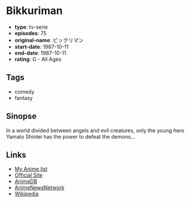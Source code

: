 # Bikkuriman

-   **type**: tv-serie
-   **episodes**: 75
-   **original-name**: ビックリマン
-   **start-date**: 1987-10-11
-   **end-date**: 1987-10-11
-   **rating**: G - All Ages

## Tags

-   comedy
-   fantasy

## Sinopse

In a world divided between angels and evil creatures, only the young hero Yamato Shintei has the power to defeat the demons...

## Links

-   [My Anime list](https://myanimelist.net/anime/3909/Bikkuriman)
-   [Official Site](http://www.toei-anim.co.jp/lineup/tv/bikkuri_man/)
-   [AnimeDB](http://anidb.info/perl-bin/animedb.pl?show=anime&aid=2074)
-   [AnimeNewsNetwork](http://www.animenewsnetwork.com/encyclopedia/anime.php?id=477)
-   [Wikipedia](<http://ja.wikipedia.org/wiki/ビックリマン_(アニメ)>)
